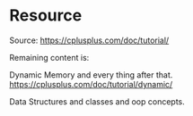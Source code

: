 # Resource

Source: <https://cplusplus.com/doc/tutorial/>

Remaining content is:

Dynamic Memory and every thing after that.
<https://cplusplus.com/doc/tutorial/dynamic/>

Data Structures and classes and oop concepts.
